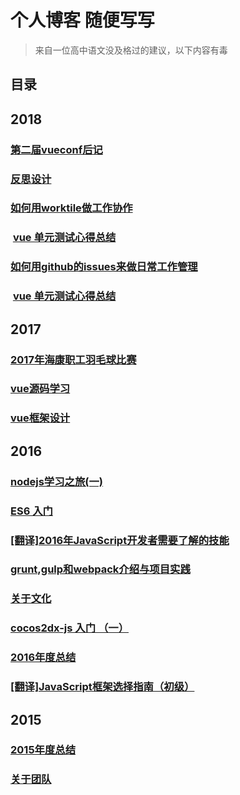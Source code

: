 # 个人博客 随便写写

> 来自一位高中语文没及格过的建议，以下内容有毒

## 目录

## 2018

### [第二届vueconf后记](https://github.com/xxholly32/Blog/issues/17)
### [反思设计](https://github.com/xxholly32/Blog/issues/16)
### [如何用worktile做工作协作](https://github.com/xxholly32/Blog/issues/15)
###  [vue 单元测试心得总结](https://github.com/xxholly32/Blog/issues/14)
###  [如何用github的issues来做日常工作管理](https://github.com/xxholly32/Blog/issues/13)
###  [vue 单元测试心得总结](https://github.com/xxholly32/Blog/issues/14)

## 2017

###  [2017年海康职工羽毛球比赛](https://github.com/xxholly32/Blog/issues/12)
###  [vue源码学习](https://github.com/xxholly32/vue-deeper)
###  [vue框架设计](https://github.com/xxholly32/Blog/issues/11)

## 2016

###  [nodejs学习之旅(一)](https://github.com/xxholly32/Blog/issues/3)
###  [ES6 入门](https://github.com/xxholly32/Blog/issues/4)
###  [[翻译]2016年JavaScript开发者需要了解的技能](https://github.com/xxholly32/Blog/issues/5)
###  [grunt,gulp和webpack介绍与项目实践](https://github.com/xxholly32/Blog/issues/6)
###  [关于文化](https://github.com/xxholly32/Blog/issues/7)
###  [cocos2dx-js 入门 （一）](https://github.com/xxholly32/Blog/issues/8)
###  [2016年度总结](https://github.com/xxholly32/Blog/issues/9)
###  [[翻译]JavaScript框架选择指南（初级）](https://github.com/xxholly32/Blog/issues/10)

## 2015

###  [2015年度总结](https://github.com/xxholly32/Blog/issues/1)
###  [关于团队](https://github.com/xxholly32/Blog/issues/2)







